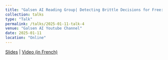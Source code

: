 ```yaml
---
title: "Galsen AI Reading Group| Detecting Brittle Decisions for Free: Leveraging Margin Consistency in Deep Robust Classifiers"
collection: talks
type: "Talk"
permalink: /talks/2025-01-11-talk-4
venue: "Galsen AI Youtube Channel"
date: 2025-01-11
location: "Online"
---
```


[Slides](https://drive.google.com/file/d/1pinyLkCur1JY2SgPlbMEARl_QDc-hk5T/view) | [Video (in French)](https://youtu.be/SMz917WlDs0?si=MeYSMY9w1x3I-5V0)